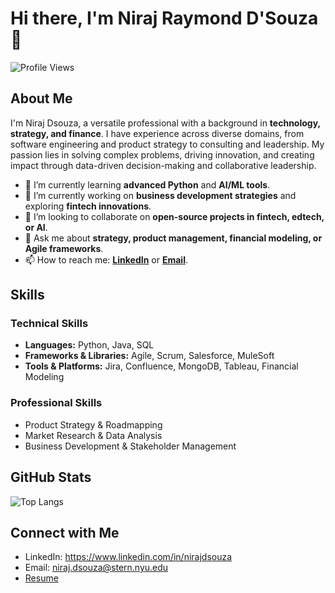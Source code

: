 
# Hi there, I'm Niraj Raymond D'Souza 👋

![Profile Views](https://komarev.com/ghpvc/?username=nirajdsouza&color=blue)

<!--img src="https://github.com/nirajdsouza/nirajdsouza/blob/master/Hello_World.gif" height="100" width="100%"-->

## About Me

I'm Niraj Dsouza, a versatile professional with a background in **technology, strategy, and finance**. I have experience across diverse domains, from software engineering and product strategy to consulting and leadership. My passion lies in solving complex problems, driving innovation, and creating impact through data-driven decision-making and collaborative leadership.

- 🌱 I’m currently learning **advanced Python** and **AI/ML tools**.
- 🔭 I’m currently working on **business development strategies** and exploring **fintech innovations**.
- 👯 I’m looking to collaborate on **open-source projects in fintech, edtech, or AI**.
- 💬 Ask me about **strategy, product management, financial modeling, or Agile frameworks**.
- 📫 How to reach me: **[LinkedIn](https://www.linkedin.com/in/nirajdsouza)** or **[Email](mailto:niraj.dsouza@stern.nyu.edu)**.

## Skills

### Technical Skills
- **Languages:** Python, Java, SQL
- **Frameworks & Libraries:** Agile, Scrum, Salesforce, MuleSoft
- **Tools & Platforms:** Jira, Confluence, MongoDB, Tableau, Financial Modeling 

### Professional Skills
- Product Strategy & Roadmapping  
- Market Research & Data Analysis  
- Business Development & Stakeholder Management  

## GitHub Stats

<!--![Niraj's GitHub stats](https://github-readme-stats.vercel.app/api?username=nirajdsouza&show_icons=true&theme=radical)-->

![Top Langs](https://github-readme-stats.vercel.app/api/top-langs/?username=nirajdsouza&layout=compact&theme=radical)

## Connect with Me

- LinkedIn: https://www.linkedin.com/in/nirajdsouza
- Email: niraj.dsouza@stern.nyu.edu
- [Resume](https://drive.google.com/file/d/1m_2Z248jsjgJEgk3cFKFe-7p2x4Qq8Uh/view?usp=sharing)
